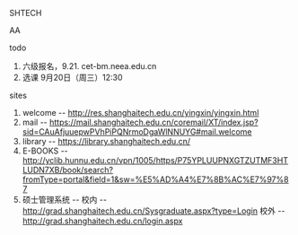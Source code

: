 SHTECH

AA

todo

1. 六级报名，9.21. cet-bm.neea.edu.cn
2. 选课 9月20日（周三）12:30 


sites

1. welcome -- http://res.shanghaitech.edu.cn/yingxin/yingxin.html
2. mail -- https://mail.shanghaitech.edu.cn/coremail/XT/index.jsp?sid=CAuAfjuuepwPVhPiPQNrmoDgaWlNNUYG#mail.welcome
3. library -- https://library.shanghaitech.edu.cn/
4. E-BOOKS -- http://yclib.hunnu.edu.cn/vpn/1005/https/P75YPLUUPNXGTZUTMF3HTLUDN7XB/book/search?fromType=portal&field=1&sw=%E5%AD%A4%E7%8B%AC%E7%97%87
5. 硕士管理系统 -- 校内 -- http://grad.shanghaitech.edu.cn/Sysgraduate.aspx?type=Login 校外 -- http://grad.shanghaitech.edu.cn/login.aspx



